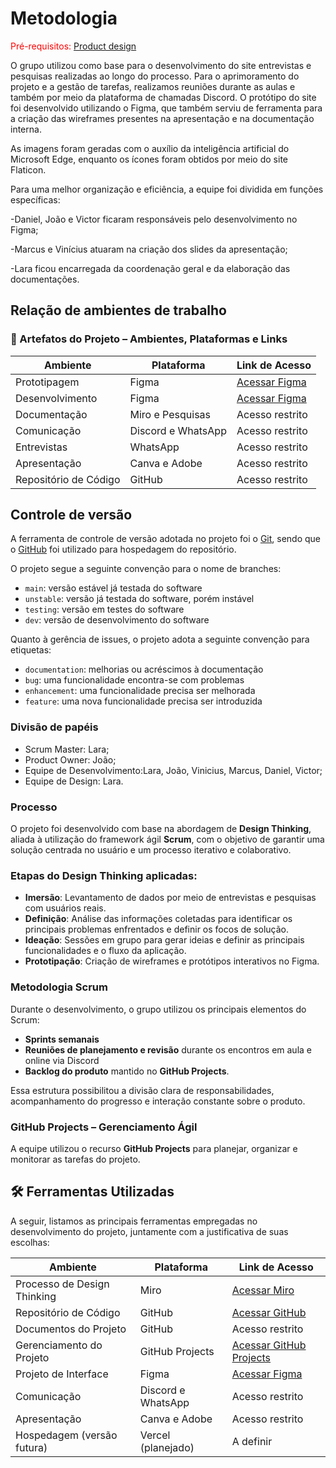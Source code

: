 
# Metodologia

<span style="color:red">Pré-requisitos: <a href="03-Product-design.md"> Product design</a></span>

O grupo utilizou como base para o desenvolvimento do site entrevistas e pesquisas realizadas ao longo do processo. Para o aprimoramento do projeto e a gestão de tarefas, realizamos reuniões durante as aulas e também por meio da plataforma de chamadas Discord. O protótipo do site foi desenvolvido utilizando o Figma, que também serviu de ferramenta para a criação das wireframes presentes na apresentação e na documentação interna.

As imagens foram geradas com o auxílio da inteligência artificial do Microsoft Edge, enquanto os ícones foram obtidos por meio do site Flaticon.

Para uma melhor organização e eficiência, a equipe foi dividida em funções específicas:

-Daniel, João e Victor ficaram responsáveis pelo desenvolvimento no Figma;

-Marcus e Vinícius atuaram na criação dos slides da apresentação;

-Lara ficou encarregada da coordenação geral e da elaboração das documentações.


## Relação de ambientes de trabalho
### 📁 Artefatos do Projeto – Ambientes, Plataformas e Links

| Ambiente              | Plataforma               | Link de Acesso                                                                                                                                     |
|-----------------------|---------------------------|----------------------------------------------------------------------------------------------------------------------------------------------------|
| Prototipagem          | Figma                     | [Acessar Figma](https://www.figma.com/board/2tmkT9fVC38qIzAfGyp0mu/procastina%C3%A7%C3%A3o?node-id=0-1&p=f&t=tDanAbsaeRpcc3sg-0)                  |
| Desenvolvimento       | Figma                     | [Acessar Figma](https://www.figma.com/board/2tmkT9fVC38qIzAfGyp0mu/procastina%C3%A7%C3%A3o?node-id=0-1&p=f&t=tDanAbsaeRpcc3sg-0)                  |
| Documentação          | Miro e Pesquisas          | Acesso restrito                                                                                                                                    |
| Comunicação           | Discord e WhatsApp        | Acesso restrito                                                                                                                                    |
| Entrevistas           | WhatsApp                  | Acesso restrito                                                                                                                                    |
| Apresentação          | Canva e Adobe             | Acesso restrito                                                                                                                                    |
| Repositório de Código | GitHub                    | Acesso restrito                                                                                                                                    |



## Controle de versão

A ferramenta de controle de versão adotada no projeto foi o [Git](https://git-scm.com/), sendo que o [GitHub](https://github.com) foi utilizado para hospedagem do repositório.

O projeto segue a seguinte convenção para o nome de branches:

- `main`: versão estável já testada do software
- `unstable`: versão já testada do software, porém instável
- `testing`: versão em testes do software
- `dev`: versão de desenvolvimento do software

Quanto à gerência de issues, o projeto adota a seguinte convenção para etiquetas:

- `documentation`: melhorias ou acréscimos à documentação
- `bug`: uma funcionalidade encontra-se com problemas
- `enhancement`: uma funcionalidade precisa ser melhorada
- `feature`: uma nova funcionalidade precisa ser introduzida

###  Divisão de papéis

- Scrum Master: Lara;
- Product Owner: João;
- Equipe de Desenvolvimento:Lara, João, Vinicius, Marcus, Daniel, Victor;
- Equipe de Design: Lara.

### Processo

O projeto foi desenvolvido com base na abordagem de **Design Thinking**, aliada à utilização do framework ágil **Scrum**, com o objetivo de garantir uma solução centrada no usuário e um processo iterativo e colaborativo.

### Etapas do Design Thinking aplicadas:

- **Imersão**: Levantamento de dados por meio de entrevistas e pesquisas com usuários reais.
- **Definição**: Análise das informações coletadas para identificar os principais problemas enfrentados e definir os focos de solução.
- **Ideação**: Sessões em grupo para gerar ideias e definir as principais funcionalidades e o fluxo da aplicação.
- **Prototipação**: Criação de wireframes e protótipos interativos no Figma.

### Metodologia Scrum

Durante o desenvolvimento, o grupo utilizou os principais elementos do Scrum:

- **Sprints semanais**
- **Reuniões de planejamento e revisão** durante os encontros em aula e online via Discord
- **Backlog do produto** mantido no **GitHub Projects**.

Essa estrutura possibilitou a divisão clara de responsabilidades, acompanhamento do progresso e interação constante sobre o produto.

### GitHub Projects – Gerenciamento Ágil

A equipe utilizou o recurso **GitHub Projects** para planejar, organizar e monitorar as tarefas do projeto. 

## 🛠️ Ferramentas Utilizadas

A seguir, listamos as principais ferramentas empregadas no desenvolvimento do projeto, juntamente com a justificativa de suas escolhas:

| Ambiente                    | Plataforma           | Link de Acesso                                                                 |
|-----------------------------|----------------------|--------------------------------------------------------------------------------|
| Processo de Design Thinking | Miro                 | [Acessar Miro](COLE_O_LINK_AQUI)                                              |
| Repositório de Código       | GitHub               | [Acessar GitHub](COLE_O_LINK_AQUI)                                            |
| Documentos do Projeto       | GitHub               | Acesso restrito                                                                |
| Gerenciamento do Projeto    | GitHub Projects      | [Acessar GitHub Projects](COLE_O_LINK_AQUI)                                   |
| Projeto de Interface        | Figma                | [Acessar Figma](https://www.figma.com/board/2tmkT9fVC38qIzAfGyp0mu/procastina%C3%A7%C3%A3o?node-id=0-1) |
| Comunicação                 | Discord e WhatsApp   | Acesso restrito                                                                |
| Apresentação                | Canva e Adobe        | Acesso restrito                                                                |
| Hospedagem (versão futura)  | Vercel (planejado)   | A definir                                                                      |
